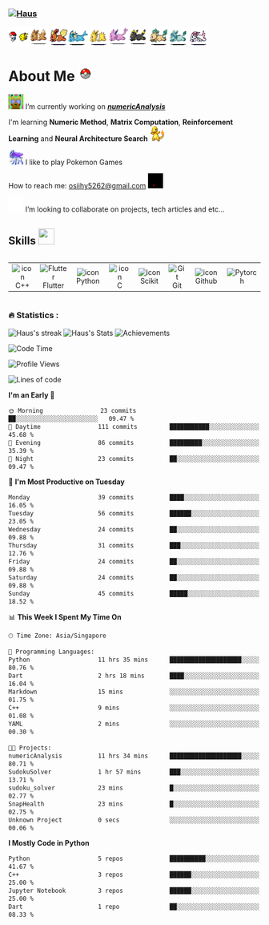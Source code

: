 <h3 align="left"><a href="https://github.com/Haus226">
   <img alt="Haus" src="https://readme-typing-svg.herokuapp.com?font=Fira+Code&pause=500&random=false&width=435&lines=Haus;AI%2FMath+enthusiast&width=700&height=60&color=68C3D4&vCenter=true&size=52" alt="Typing SVG"></a>
</h3>

 <div style="display: flex;">
     <img src="assets/pokemonashq.gif" alt="Pikachu" width="40" height="40">
     <img src="assets/eevee.gif" alt="Pikachu" width="40" height="40">
     <img src="assets/flareon.gif" alt="Pikachu" width="40" height="40">
     <img src="assets/vaporeon.gif" alt="Pikachu" width="40" height="40">
     <img src="assets/jolteon.gif" alt="Pikachu" width="40" height="40">
     <img src="assets/espeon.gif" alt="Pikachu" width="40" height="40">
     <img src="assets/umbreon.gif" alt="Pikachu" width="40" height="40">
     <img src="assets/leafeon.gif" alt="Pikachu" width="40" height="40">
     <img src="assets/glaceon.gif" alt="Pikachu" width="40" height="40">
     <img src="assets/sylveon.gif" alt="Pikachu" width="40" height="40">
 </div>

<h1 align="left">
   About Me
   <img src="assets/pokeball-throwing.gif" alt="Pikachu" width="30" height="30">
</h1>




<img src="assets/pikachu.gif" alt="Pikachu" width="30" height="30"> I’m currently working on ___[numericAnalysis](https://github.com/Haus226/numericAnalysis)___

I'm learning __Numeric Method__, __Matrix Computation__, __Reinforcement Learning__ and __Neural Architecture Search__ <img src="assets/charmander_shiny.gif" alt="Pikachu" width="30" height="30">

<img src="assets/suicune.gif" alt="Pikachu" width="30" height="30"> I like to play Pokemon Games 

How to reach me: osiihy5262@gmail.com <img src="assets/valor.gif" alt="Pikachu" width="30" height="30">

<img src="assets/sylveon_peek.gif" alt="Pikachu" width="30" height="30">  I’m looking to collaborate on projects, tech articles and etc... 

<h2> Skills <img src = "https://raw.githubusercontent.com/rahulbanerjee26/githubProfileReadmeGenerator/main/gifs/code.gif" width = 32px height=32px> </h2>


<div style="display: flex; justify-content: center;">
  <table>

   <td align="center" width="96">
     <img src="https://techstack-generator.vercel.app/cpp-icon.svg" alt="icon" width="65" height="65" />
     <br>C++
   </td>
   <td align="center" width="96">
     <img src="https://raw.githubusercontent.com/rahulbanerjee26/githubAboutMeGenerator/main/icons/flutter.svg" width="65" height="65" alt="Flutter" />
     <br>Flutter
   </td>
   <td align="center" width="96">
     <img src="https://techstack-generator.vercel.app/python-icon.svg" alt="icon" width="65" height="65" />
     <br>Python
   </td>
         <td align="center" width="96">
     <img src='https://raw.githubusercontent.com/rahulbanerjee26/githubAboutMeGenerator/main/icons/c.svg' alt="icon" width="65" height="65" />
     <br>C
   </td>


 <td align="center" width="96">
  <img src='https://raw.githubusercontent.com/rahulbanerjee26/githubAboutMeGenerator/main/icons/scikit.svg' alt="icon" width="65" height="65" />
  <br>Scikit
   </td>
   <td align="center" width="96">
     <img src="https://user-images.githubusercontent.com/25181517/192108372-f71d70ac-7ae6-4c0d-8395-51d8870c2ef0.png"
       width="48" height="48" alt="Git" />
     <br>Git
   </td>
   <td align="center" width="96">
     <img src="https://techstack-generator.vercel.app/github-icon.svg" alt="icon" width="65" height="65" />
     <br>Github
   </td>
         <td align="center" width="96">
       <img src='https://raw.githubusercontent.com/rahulbanerjee26/githubAboutMeGenerator/main/icons/pytorch.svg' width="48" height="48" alt="Pytorch" />

  </table>
</div>


<h3>🔥 Statistics :</h3>


<img alt="Haus's streak" src="http://github-readme-streak-stats.herokuapp.com?user=Haus226&theme=monokai&hide_border=true&date_format=j%20M%5B%20Y%5D&background=1F222E&stroke=FFFFFF&currStreakLabel=FFE8D1&sideLabels=FFE8D1&ring=68C3D4&fire=568EA3&currStreakNum=FFFFFF&sideNums=68C3D4"/>


<img alt="Haus's Stats" src="https://denvercoder1-github-readme-stats.vercel.app/api/?username=Haus226&show_icons=true&include_all_commits=true&count_private=true&theme=react&hide_border=true&bg_color=1F222E&title_color=68C3D4&icon_color=FFE8D1&hide_title=true&hide=contribs"/>
<img alt="Achievements" src="https://github-profile-trophy.vercel.app/?username=Haus226&theme=nord&title=Commits,Followers,Stars,Repositories&no-frame=true&margin-w=18"/>



<!--START_SECTION:waka-->
![Code Time](http://img.shields.io/badge/Code%20Time-31%20hrs%2042%20mins-blue)

![Profile Views](http://img.shields.io/badge/Profile%20Views-96-blue)

![Lines of code](https://img.shields.io/badge/From%20Hello%20World%20I%27ve%20Written-216.5%20thousand%20lines%20of%20code-blue)

**I'm an Early 🐤** 

```text
🌞 Morning                23 commits          ██░░░░░░░░░░░░░░░░░░░░░░░   09.47 % 
🌆 Daytime                111 commits         ███████████░░░░░░░░░░░░░░   45.68 % 
🌃 Evening                86 commits          █████████░░░░░░░░░░░░░░░░   35.39 % 
🌙 Night                  23 commits          ██░░░░░░░░░░░░░░░░░░░░░░░   09.47 % 
```
📅 **I'm Most Productive on Tuesday** 

```text
Monday                   39 commits          ████░░░░░░░░░░░░░░░░░░░░░   16.05 % 
Tuesday                  56 commits          ██████░░░░░░░░░░░░░░░░░░░   23.05 % 
Wednesday                24 commits          ██░░░░░░░░░░░░░░░░░░░░░░░   09.88 % 
Thursday                 31 commits          ███░░░░░░░░░░░░░░░░░░░░░░   12.76 % 
Friday                   24 commits          ██░░░░░░░░░░░░░░░░░░░░░░░   09.88 % 
Saturday                 24 commits          ██░░░░░░░░░░░░░░░░░░░░░░░   09.88 % 
Sunday                   45 commits          █████░░░░░░░░░░░░░░░░░░░░   18.52 % 
```


📊 **This Week I Spent My Time On** 

```text
🕑︎ Time Zone: Asia/Singapore

💬 Programming Languages: 
Python                   11 hrs 35 mins      ████████████████████░░░░░   80.76 % 
Dart                     2 hrs 18 mins       ████░░░░░░░░░░░░░░░░░░░░░   16.04 % 
Markdown                 15 mins             ░░░░░░░░░░░░░░░░░░░░░░░░░   01.75 % 
C++                      9 mins              ░░░░░░░░░░░░░░░░░░░░░░░░░   01.08 % 
YAML                     2 mins              ░░░░░░░░░░░░░░░░░░░░░░░░░   00.30 % 

🐱‍💻 Projects: 
numericAnalysis          11 hrs 34 mins      ████████████████████░░░░░   80.71 % 
SudokuSolver             1 hr 57 mins        ███░░░░░░░░░░░░░░░░░░░░░░   13.71 % 
sudoku_solver            23 mins             █░░░░░░░░░░░░░░░░░░░░░░░░   02.77 % 
SnapHealth               23 mins             █░░░░░░░░░░░░░░░░░░░░░░░░   02.75 % 
Unknown Project          0 secs              ░░░░░░░░░░░░░░░░░░░░░░░░░   00.06 % 
```

**I Mostly Code in Python** 

```text
Python                   5 repos             ██████████░░░░░░░░░░░░░░░   41.67 % 
C++                      3 repos             ██████░░░░░░░░░░░░░░░░░░░   25.00 % 
Jupyter Notebook         3 repos             ██████░░░░░░░░░░░░░░░░░░░   25.00 % 
Dart                     1 repo              ██░░░░░░░░░░░░░░░░░░░░░░░   08.33 % 
```




<!--END_SECTION:waka-->




